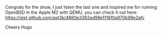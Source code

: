 Congrats for the show, I just listen the last one and inspired me for running OpenBSD in the Apple M2 with QEMU, you can check it out here:
https://gist.github.com/ast3k/4860e3362ad98e1116f0a970b99e2afc

Cheers
Hugo
